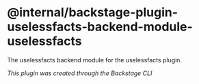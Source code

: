 # @internal/backstage-plugin-uselessfacts-backend-module-uselessfacts

The uselessfacts backend module for the uselessfacts plugin.

_This plugin was created through the Backstage CLI_

